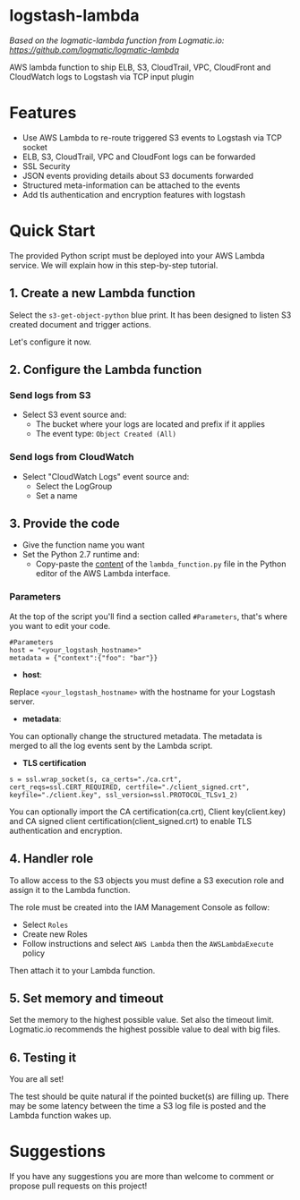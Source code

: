 # logstash-lambda
*Based on the logmatic-lambda function from Logmatic.io: https://github.com/logmatic/logmatic-lambda*

AWS lambda function to ship ELB, S3, CloudTrail, VPC, CloudFront and CloudWatch logs to Logstash via TCP input plugin

# Features

- Use AWS Lambda to re-route triggered S3 events to Logstash via TCP socket
- ELB, S3, CloudTrail, VPC and CloudFont logs can be forwarded
- SSL Security
- JSON events providing details about S3 documents forwarded
- Structured meta-information can be attached to the events
- Add tls authentication and encryption features with logstash

# Quick Start

The provided Python script must be deployed into your AWS Lambda service. We will explain how in this step-by-step tutorial.

## 1. Create a new Lambda function

Select the `s3-get-object-python` blue print. It has been designed to listen S3 created document and trigger actions.

Let's configure it now.

## 2. Configure the Lambda function

### Send logs from S3

- Select S3 event source and:
  - The bucket where your logs are located and prefix if it applies
  - The event type: `Object Created (All)`

### Send logs from CloudWatch

- Select "CloudWatch Logs" event source and:
  - Select the LogGroup
  - Set a name

## 3. Provide the code

- Give the function name you want
- Set the Python 2.7 runtime and:
  -  Copy-paste the [content](https://github.com/jrbeilke/logstash-lambda/blob/master/lambda_function.py) of the `lambda_function.py` file in the Python editor of the AWS Lambda interface.

### Parameters

At the top of the script you'll find a section called `#Parameters`, that's where you want to edit your code.

```
#Parameters
host = "<your_logstash_hostname>"
metadata = {"context":{"foo": "bar"}}
```

- **host**:

Replace `<your_logstash_hostname>` with the hostname for your Logstash server.

- **metadata**:

You can optionally change the structured metadata. The metadata is merged to all the log events sent by the Lambda script.

- **TLS certification**
```
s = ssl.wrap_socket(s, ca_certs="./ca.crt", cert_reqs=ssl.CERT_REQUIRED, certfile="./client_signed.crt", keyfile="./client.key", ssl_version=ssl.PROTOCOL_TLSv1_2)
```
You can optionally import the CA certification(ca.crt), Client key(client.key) and CA signed client certification(client_signed.crt) to enable TLS authentication and encryption.

## 4. Handler role

To allow access to the S3 objects you must define a S3 execution role and assign it to the Lambda function.

The role must be created into the IAM Management Console as follow:
- Select `Roles`
- Create new Roles
- Follow instructions and select `AWS Lambda` then the `AWSLambdaExecute` policy

Then attach it to your Lambda function.

## 5. Set memory and timeout

Set the memory to the highest possible value.
Set also the timeout limit. Logmatic.io recommends the highest possible value to deal with big files.



## 6. Testing it

You are all set!

The test should be quite natural if the pointed bucket(s) are filling up. There may be some latency between the time a S3 log file is posted and the Lambda function wakes up.

# Suggestions

If you have any suggestions you are more than welcome to comment or propose pull requests on this project!
